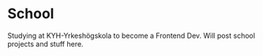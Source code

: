 # School
Studying at KYH-Yrkeshögskola to become a Frontend Dev. Will post school projects and stuff here.
